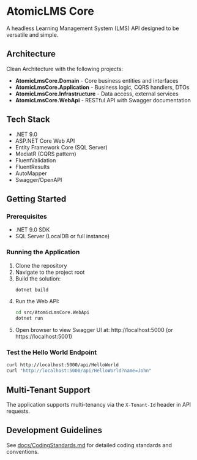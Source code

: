 # AtomicLMS Core

A headless Learning Management System (LMS) API designed to be versatile and simple.

## Architecture

Clean Architecture with the following projects:
- **AtomicLmsCore.Domain** - Core business entities and interfaces
- **AtomicLmsCore.Application** - Business logic, CQRS handlers, DTOs
- **AtomicLmsCore.Infrastructure** - Data access, external services
- **AtomicLmsCore.WebApi** - RESTful API with Swagger documentation

## Tech Stack

- .NET 9.0
- ASP.NET Core Web API
- Entity Framework Core (SQL Server)
- MediatR (CQRS pattern)
- FluentValidation
- FluentResults
- AutoMapper
- Swagger/OpenAPI

## Getting Started

### Prerequisites
- .NET 9.0 SDK
- SQL Server (LocalDB or full instance)

### Running the Application

1. Clone the repository
2. Navigate to the project root
3. Build the solution:
   ```bash
   dotnet build
   ```
4. Run the Web API:
   ```bash
   cd src/AtomicLmsCore.WebApi
   dotnet run
   ```
5. Open browser to view Swagger UI at: http://localhost:5000 (or https://localhost:5001)

### Test the Hello World Endpoint

```bash
curl http://localhost:5000/api/HelloWorld
curl "http://localhost:5000/api/HelloWorld?name=John"
```

## Multi-Tenant Support

The application supports multi-tenancy via the `X-Tenant-Id` header in API requests.

## Development Guidelines

See [docs/CodingStandards.md](docs/CodingStandards.md) for detailed coding standards and conventions.